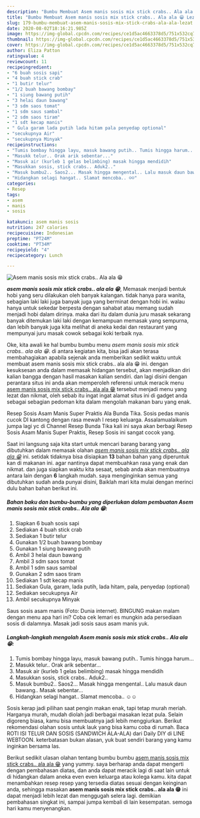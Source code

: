 ```yaml
---
description: "Bumbu Membuat Asem manis sosis mix stick crabs.. Ala ala 😁 Lezat"
title: "Bumbu Membuat Asem manis sosis mix stick crabs.. Ala ala 😁 Lezat"
slug: 179-bumbu-membuat-asem-manis-sosis-mix-stick-crabs-ala-ala-lezat
date: 2020-08-02T18:16:21.985Z
image: https://img-global.cpcdn.com/recipes/ce1d5ac4663378d5/751x532cq70/asem-manis-sosis-mix-stick-crabs-ala-ala-😁-foto-resep-utama.jpg
thumbnail: https://img-global.cpcdn.com/recipes/ce1d5ac4663378d5/751x532cq70/asem-manis-sosis-mix-stick-crabs-ala-ala-😁-foto-resep-utama.jpg
cover: https://img-global.cpcdn.com/recipes/ce1d5ac4663378d5/751x532cq70/asem-manis-sosis-mix-stick-crabs-ala-ala-😁-foto-resep-utama.jpg
author: Eliza Patton
ratingvalue: 4
reviewcount: 11
recipeingredient:
- "6 buah sosis sapi"
- "4 buah stick crab"
- "1 butir telur"
- "1/2 buah bawang bombay"
- "1 siung bawang putih"
- "3 helai daun bawang"
- "3 sdm saos tomat"
- "1 sdm saus sambal"
- "2 sdm saos tiram"
- "1 sdt kecap manis"
- " Gula garam lada putih lada hitam pala penyedap optional"
- "secukupnya Air"
- "secukupnya Minyak"
recipeinstructions:
- "Tumis bombay hingga layu, masuk bawang putih.. Tumis hingga harum..."
- "Masukk telur.. Orak arik sebentar..."
- "Masuk air (kurleb 1 gelas belimbing) masak hingga mendidih"
- "Masukkan sosis, stick crabs.. Aduk2.."
- "Masuk bumbu2.. Saos2... Masak hingga mengental.. Lalu masuk daun bawang.. Masak sebentar..."
- "Hidangkan selagi hangat.. Slamat mencoba.. ☺☺"
categories:
- Resep
tags:
- asem
- manis
- sosis

katakunci: asem manis sosis 
nutrition: 247 calories
recipecuisine: Indonesian
preptime: "PT24M"
cooktime: "PT34M"
recipeyield: "4"
recipecategory: Lunch

---
```



![Asem manis sosis mix stick crabs.. Ala ala 😁](https://img-global.cpcdn.com/recipes/ce1d5ac4663378d5/751x532cq70/asem-manis-sosis-mix-stick-crabs-ala-ala-😁-foto-resep-utama.jpg)

<b><i>asem manis sosis mix stick crabs.. ala ala 😁</i></b>, Memasak menjadi bentuk hobi yang seru dilakukan oleh banyak kalangan. tidak hanya para wanita, sebagian laki laki juga banyak juga yang berminat dengan hobi ini. walau hanya untuk sekedar berpesta dengan sahabat atau memang sudah menjadi hobi dalam dirinya. maka dari itu dalam dunia juru masak sekarang banyak ditemukan laki laki dengan kemampuan memasak yang sempurna, dan lebih banyak juga kita melihat di aneka kedai dan restaurant yang mempunyai juru masak cowok sebagai koki terbaik nya.

Oke, kita awali ke hal bumbu bumbu menu <i>asem manis sosis mix stick crabs.. ala ala 😁</i>. di antara kegiatan kita, bisa jadi akan terasa membahagiakan apabila sejenak anda memberikan sedikit waktu untuk membuat asem manis sosis mix stick crabs.. ala ala 😁 ini. dengan kesuksesan anda dalam memasak hidangan tersebut, akan menjadikan diri kalian bangga dengan hasil masakan kalian sendiri. dan lagi disini dengan perantara situs ini anda akan memperoleh referensi untuk meracik menu <u>asem manis sosis mix stick crabs.. ala ala 😁</u> tersebut menjadi menu yang lezat dan nikmat, oleh sebab itu ingat ingat alamat situs ini di gadget anda sebagai sebagian pedoman kita dalam mengolah makanan baru yang enak.

Resep Sosis Asam Manis Super Praktis Ala Bunda Tika. Sosis pedas manis cucok DI kantong dengan rasa mewah I resep keluarga. Assalamualaikum jumpa lagi yc di Channel Resep Bunda Tika kali ini saya akan berbagi Resep Sosis Asam Manis Super Praktis, Resep Sosis ini sangat cocok yang.


Saat ini langsung saja kita start untuk mencari barang barang yang dibutuhkan dalam memasak olahan <u><i>asem manis sosis mix stick crabs.. ala ala 😁</i></u> ini. setidak tidaknya bisa disiapkan <b>13</b> bahan bahan yang diperuntuk kan di makanan ini. agar nantinya dapat membuahkan rasa yang enak dan nikmat. dan juga siapkan waktu kita sesaat, sebab anda akan membuatnya antara lain dengan <b>6</b> langkah mudah. saya menginginkan semua yang dibutuhkan sudah anda punyai disini, Baiklah mari kita mulai dengan merinci dulu bahan bahan berikut ini.

<!--inarticleads1-->

##### Bahan baku dan bumbu-bumbu yang diperlukan dalam pembuatan Asem manis sosis mix stick crabs.. Ala ala 😁:

1. Siapkan 6 buah sosis sapi
1. Sediakan 4 buah stick crab
1. Sediakan 1 butir telur
1. Gunakan 1/2 buah bawang bombay
1. Gunakan 1 siung bawang putih
1. Ambil 3 helai daun bawang
1. Ambil 3 sdm saos tomat
1. Ambil 1 sdm saus sambal
1. Gunakan 2 sdm saos tiram
1. Sediakan 1 sdt kecap manis
1. Sediakan  Gula, garam, lada putih, lada hitam, pala, penyedap (optional)
1. Sediakan secukupnya Air
1. Ambil secukupnya Minyak


Saus sosis asam manis (Foto: Dunia internet). BINGUNG makan malam dengan menu apa hari ini? Coba cek lemari es mungkin ada persediaan sosis di dalamnya. Masak jadi sosis saus asam manis yuk. 

<!--inarticleads2-->

##### Langkah-langkah mengolah Asem manis sosis mix stick crabs.. Ala ala 😁:

1. Tumis bombay hingga layu, masuk bawang putih.. Tumis hingga harum...
1. Masukk telur.. Orak arik sebentar...
1. Masuk air (kurleb 1 gelas belimbing) masak hingga mendidih
1. Masukkan sosis, stick crabs.. Aduk2..
1. Masuk bumbu2.. Saos2... Masak hingga mengental.. Lalu masuk daun bawang.. Masak sebentar...
1. Hidangkan selagi hangat.. Slamat mencoba.. ☺☺


Sosis kerap jadi pilihan saat pengin makan enak, tapi tetap murah meriah. Harganya murah, mudah diolah jadi berbagai masakan lezat pula. Selain digoreng biasa, kamu bisa membuatnya jadi lebih menggiurkan. Berikut rekomendasi olahan sosis untuk lauk yang bisa kamu coba di rumah. Baca ROTI ISI TELUR DAN SOSIS (SANDWICH ALA-ALA) dari Daily DIY di LINE WEBTOON. keterbatasan bukan alasan, yuk buat sendiri barang yang kamu inginkan bersama Ias. 

Berikut sedikit ulasan olahan tentang bumbu bumbu <u>asem manis sosis mix stick crabs.. ala ala 😁</u> yang yummy. saya berharap anda dapat mengerti dengan pembahasan diatas, dan anda dapat meracik lagi di saat lain untuk di hidangkan dalam aneka even even keluarga atau kolega kamu. kita dapat menambahkan resep resep yang tersedia diatas sesuai dengan keinginan anda, sehingga masakan <b>asem manis sosis mix stick crabs.. ala ala 😁</b> ini dapat menjadi lebih lezat dan menggugah selera lagi. demikian pembahasan singkat ini, sampai jumpa kembali di lain kesempatan. semoga hari kamu menyenangkan.
